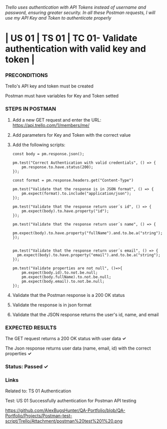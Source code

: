 *Trello uses authentication with API Tokens instead of username and password, ensuring greater security. In all these Postman requests, I will use my API Key and Token to authenticate properly*

# | US 01 | TS 01 | TC 01- Validate authentication with valid key and token | #

### PRECONDITIONS ###

Trello's API key and token must be created

Postman must have variables for Key and Token setted

### STEPS IN POSTMAN ###

1. Add a new GET request and enter the URL: https://api.trello.com/1/members/me/
2. Add parameters for Key and Token with the correct value
3. Add the following scripts:
   
       const body = pm.response.json();

       pm.test("Correct Authentication with valid credentials", () => {
           pm.response.to.have.status(200);
       });

       const format = pm.response.headers.get("Content-Type")

       pm.test("Validate that the response is in JSON format", () => {
           pm.expect(format).to.include("application/json");
       });

       pm.test("Validate that the response return user´s id", () => {
           pm.expect(body).to.have.property("id");
       });

       pm.test("Validate that the response return user´s name", () => {
           pm.expect(body).to.have.property("fullName").and.to.be.a("string");
       });


       pm.test("Validate that the response return user´s email", () => {
         pm.expect(body).to.have.property("email").and.to.be.a("string");
       });

       pm.test("Validate properties are not null", ()=>{
           pm.expect(body.id).to.not.be.null;
           pm.expect(body.fullName).to.not.be.null;
           pm.expect(body.email).to.not.be.null;
       });


3. Validate that the Postman response is a 200 OK status
4. Validate the response is in json format
5. Validate that the JSON response returns the user's id, name, and email
   
### EXPECTED RESULTS ###

The GET request returns a 200 OK status with user data       **✓**

The Json response returns user data (name, email, id) with the correct properties       **✓**

### Status: Passed ✓ ###

### Links ###

Related to: TS 01 Authentication

Test: US 01 Successfully authentication for Postman API testing

https://github.com/AlexBugsHunter/QA-Portfolio/blob/QA-Portfolio/Projects/Postman-test-script/Trello/Attachment/postman%20test%201%20.png
